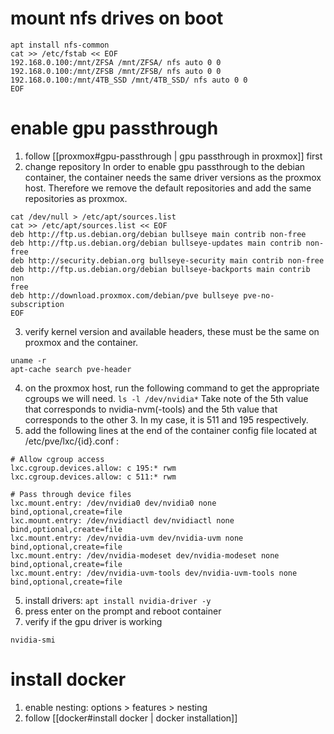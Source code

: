# mount nfs drives on boot
```shell
apt install nfs-common
cat >> /etc/fstab << EOF
192.168.0.100:/mnt/ZFSA /mnt/ZFSA/ nfs auto 0 0
192.168.0.100:/mnt/ZFSB /mnt/ZFSB/ nfs auto 0 0
192.168.0.100:/mnt/4TB_SSD /mnt/4TB_SSD/ nfs auto 0 0
EOF
```

# enable gpu passthrough
1. follow [[proxmox#gpu-passthrough | gpu passthrough in proxmox]] first
2. change repository
   In order to enable gpu passthrough to the debian container, the container needs the same driver versions as the proxmox host. Therefore we remove the default repositories and add the same repositories as proxmox.
```shell
cat /dev/null > /etc/apt/sources.list
cat >> /etc/apt/sources.list << EOF
deb http://ftp.us.debian.org/debian bullseye main contrib non-free
deb http://ftp.us.debian.org/debian bullseye-updates main contrib non-free
deb http://security.debian.org bullseye-security main contrib non-free
deb http://ftp.us.debian.org/debian bullseye-backports main contrib non
free
deb http://download.proxmox.com/debian/pve bullseye pve-no-subscription
EOF
```
3. verify kernel version and available headers, these must be the same on proxmox and the container.
```shell
uname -r  
apt-cache search pve-header
```
4. on the proxmox host, run the following command to get the appropriate cgroups we will need. 
   `ls -l /dev/nvidia*`
   Take note of the 5th value that corresponds to nvidia-nvm(-tools) and the 5th value that corresponds to the other 3. In my case, it is 511 and 195 respectively.
5. add the following lines at the end of the container config file located at /etc/pve/lxc/{id}.conf :
```shell
# Allow cgroup access
lxc.cgroup.devices.allow: c 195:* rwm
lxc.cgroup.devices.allow: c 511:* rwm

# Pass through device files
lxc.mount.entry: /dev/nvidia0 dev/nvidia0 none bind,optional,create=file
lxc.mount.entry: /dev/nvidiactl dev/nvidiactl none bind,optional,create=file
lxc.mount.entry: /dev/nvidia-uvm dev/nvidia-uvm none bind,optional,create=file
lxc.mount.entry: /dev/nvidia-modeset dev/nvidia-modeset none bind,optional,create=file
lxc.mount.entry: /dev/nvidia-uvm-tools dev/nvidia-uvm-tools none bind,optional,create=file
```
5. install drivers: `apt install nvidia-driver -y`
6. press enter on the prompt and reboot container
7. verify if the gpu driver is working
```shell
nvidia-smi
```

# install docker
1. enable nesting: options > features > nesting
2. follow [[docker#install docker | docker installation]]